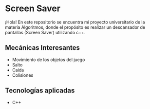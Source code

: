 # Screen Saver

¡Hola! En este repositorio se encuentra mi proyecto universitario de la materia Algoritmos, donde el propósito es realizar un descansador de pantallas (Screen Saver) utilizando
c++.
## Mecánicas Interesantes
- Movimiento de los objetos del juego
- Salto
- Caida
- Colisiones

## Tecnologías aplicadas

 - C++
